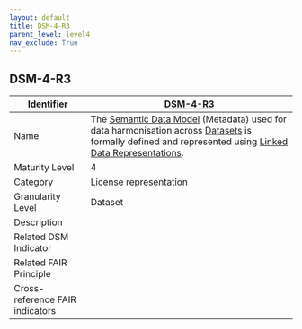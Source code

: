 ```yaml
---
layout: default
title: DSM-4-R3
parent_level: level4
nav_exclude: True
---
```


## DSM-4-R3

| Identifier | [DSM-4-R3](https://github.com/FAIRplus/Data-Maturity/blob/master/docs/_indicators/DSM-4-R3.md) |
| --------- | -----------|
| Name | The [Semantic Data Model](https://fairplus.github.io/Data-Maturity/docs/Glossary/#semantic-data-model) (Metadata) used for data harmonisation across [Datasets](https://fairplus.github.io/Data-Maturity/docs/Glossary/#dataset) is formally defined and represented using [Linked Data Representations](https://fairplus.github.io/Data-Maturity/docs/Glossary/#linked-data-representation). |
| Maturity Level | 4 |
| Category | License representation |
| Granularity Level | Dataset |
| Description | |
| Related DSM Indicator | |
| Related FAIR Principle | |
| Cross-reference FAIR indicators | |
